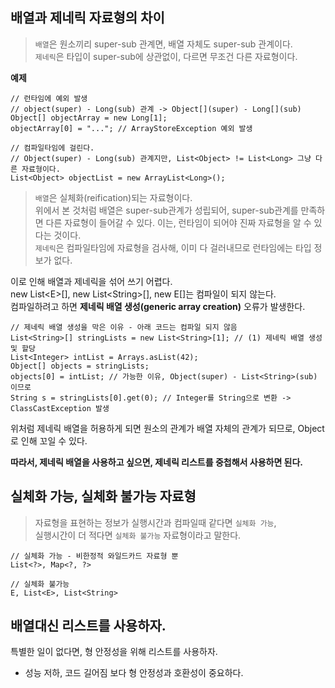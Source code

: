 ## 배열과 제네릭 자료형의 차이
> `배열`은 원소끼리 super-sub 관계면, 배열 자체도 super-sub 관계이다.  
`제네릭`은 타입이 super-sub에 상관없이, 다르면 무조건 다른 자료형이다.

**예제**  
```
// 런타임에 예외 발생
// object(super) - Long(sub) 관계 -> Object[](super) - Long[](sub)
Object[] objectArray = new Long[1];
objectArray[0] = "..."; // ArrayStoreException 예외 발생

// 컴파일타임에 걸린다.
// Object(super) - Long(sub) 관계지만, List<Object> != List<Long> 그냥 다른 자료형이다.
List<Object> objectList = new ArrayList<Long>();
```

> `배열`은 실체화(reification)되는 자료형이다.  
위에서 본 것처럼 배열은 super-sub관계가 성립되어, super-sub관계를 만족하면 다른 자료형이 들어갈 수 있다.
이는, 런타임이 되어야 진짜 자료형을 알 수 있다는 것이다.  
`제네릭`은 컴파일타임에 자료형을 검사해, 이미 다 걸러내므로 런타임에는 타입 정보가 없다.

이로 인해 배열과 제네릭을 섞어 쓰기 어렵다.  
new List\<E\>[], new List\<String\>[], new E[]는 컴파일이 되지 않는다.  
컴파일하려고 하면 **제네릭 배열 생성(generic array creation)** 오류가 발생한다.  

```
// 제네릭 배열 생성을 막은 이유 - 아래 코드는 컴파일 되지 않음
List<String>[] stringLists = new List<String>[1]; // (1) 제네릭 배열 생성 및 할당
List<Integer> intList = Arrays.asList(42);
Object[] objects = stringLists;
objects[0] = intList; // 가능한 이유, Object(super) - List<String>(sub) 이므로 
String s = stringLists[0].get(0); // Integer를 String으로 변환 -> ClassCastException 발생
```
위처럼 제네릭 배열을 허용하게 되면 원소의 관계가 배열 자체의 관계가 되므로, Object로 인해
꼬일 수 있다.

**따라서, 제네릭 배열을 사용하고 싶으면, 제네릭 리스트를 중첩해서 사용하면 된다.**

## 실체화 가능, 실체화 불가능 자료형
> 자료형을 표현하는 정보가 실행시간과 컴파일때 같다면 `실체화 가능`,  
실행시간이 더 적다면 `실체화 불가능` 자료형이라고 말한다.

```
// 실체화 가능 - 비한정적 와일드카드 자료형 뿐
List<?>, Map<?, ?>

// 실체화 불가능
E, List<E>, List<String>
```

## 배열대신 리스트를 사용하자.
특별한 일이 없다면, 형 안정성을 위해 리스트를 사용하자.
* 성능 저하, 코드 길어짐 보다 형 안정성과 호환성이 중요하다.

